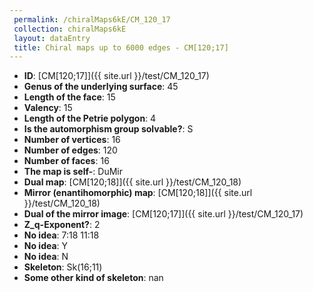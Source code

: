 ```yaml
--- 
 permalink: /chiralMaps6kE/CM_120_17 
 collection: chiralMaps6kE
 layout: dataEntry
 title: Chiral maps up to 6000 edges - CM[120;17]
---
```


- **ID**: [CM[120;17]]({{ site.url }}/test/CM_120_17)
- **Genus of the underlying surface**: 45
- **Length of the face**: 15
- **Valency**: 15
- **Length of the Petrie polygon**: 4
- **Is the automorphism group solvable?**: S
- **Number of vertices**: 16
- **Number of edges**: 120
- **Number of faces**: 16
- **The map is self-**: DuMir
- **Dual map**: [CM[120;18]]({{ site.url }}/test/CM_120_18)
- **Mirror (enantihomorphic) map**: [CM[120;18]]({{ site.url }}/test/CM_120_18)
- **Dual of the mirror image**: [CM[120;17]]({{ site.url }}/test/CM_120_17)
- **Z_q-Exponent?**: 2
- **No idea**:  7:18 11:18
- **No idea**: Y
- **No idea**: N
- **Skeleton**: Sk(16;11)
- **Some other kind of skeleton**: nan
